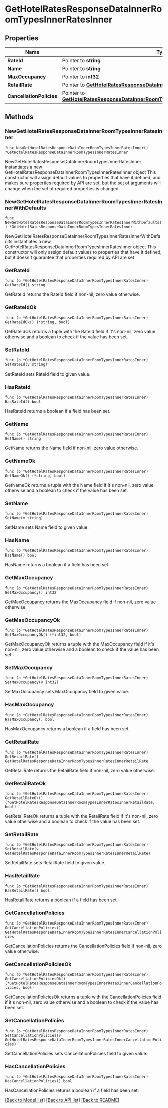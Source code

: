# GetHotelRatesResponseDataInnerRoomTypesInnerRatesInner

## Properties

Name | Type | Description | Notes
------------ | ------------- | ------------- | -------------
**RateId** | Pointer to **string** |  | [optional] 
**Name** | Pointer to **string** |  | [optional] 
**MaxOccupancy** | Pointer to **int32** |  | [optional] 
**RetailRate** | Pointer to [**GetHotelRatesResponseDataInnerRoomTypesInnerRatesInnerRetailRate**](GetHotelRatesResponseDataInnerRoomTypesInnerRatesInnerRetailRate.md) |  | [optional] 
**CancellationPolicies** | Pointer to [**GetHotelRatesResponseDataInnerRoomTypesInnerRatesInnerCancellationPolicies**](GetHotelRatesResponseDataInnerRoomTypesInnerRatesInnerCancellationPolicies.md) |  | [optional] 

## Methods

### NewGetHotelRatesResponseDataInnerRoomTypesInnerRatesInner

`func NewGetHotelRatesResponseDataInnerRoomTypesInnerRatesInner() *GetHotelRatesResponseDataInnerRoomTypesInnerRatesInner`

NewGetHotelRatesResponseDataInnerRoomTypesInnerRatesInner instantiates a new GetHotelRatesResponseDataInnerRoomTypesInnerRatesInner object
This constructor will assign default values to properties that have it defined,
and makes sure properties required by API are set, but the set of arguments
will change when the set of required properties is changed

### NewGetHotelRatesResponseDataInnerRoomTypesInnerRatesInnerWithDefaults

`func NewGetHotelRatesResponseDataInnerRoomTypesInnerRatesInnerWithDefaults() *GetHotelRatesResponseDataInnerRoomTypesInnerRatesInner`

NewGetHotelRatesResponseDataInnerRoomTypesInnerRatesInnerWithDefaults instantiates a new GetHotelRatesResponseDataInnerRoomTypesInnerRatesInner object
This constructor will only assign default values to properties that have it defined,
but it doesn't guarantee that properties required by API are set

### GetRateId

`func (o *GetHotelRatesResponseDataInnerRoomTypesInnerRatesInner) GetRateId() string`

GetRateId returns the RateId field if non-nil, zero value otherwise.

### GetRateIdOk

`func (o *GetHotelRatesResponseDataInnerRoomTypesInnerRatesInner) GetRateIdOk() (*string, bool)`

GetRateIdOk returns a tuple with the RateId field if it's non-nil, zero value otherwise
and a boolean to check if the value has been set.

### SetRateId

`func (o *GetHotelRatesResponseDataInnerRoomTypesInnerRatesInner) SetRateId(v string)`

SetRateId sets RateId field to given value.

### HasRateId

`func (o *GetHotelRatesResponseDataInnerRoomTypesInnerRatesInner) HasRateId() bool`

HasRateId returns a boolean if a field has been set.

### GetName

`func (o *GetHotelRatesResponseDataInnerRoomTypesInnerRatesInner) GetName() string`

GetName returns the Name field if non-nil, zero value otherwise.

### GetNameOk

`func (o *GetHotelRatesResponseDataInnerRoomTypesInnerRatesInner) GetNameOk() (*string, bool)`

GetNameOk returns a tuple with the Name field if it's non-nil, zero value otherwise
and a boolean to check if the value has been set.

### SetName

`func (o *GetHotelRatesResponseDataInnerRoomTypesInnerRatesInner) SetName(v string)`

SetName sets Name field to given value.

### HasName

`func (o *GetHotelRatesResponseDataInnerRoomTypesInnerRatesInner) HasName() bool`

HasName returns a boolean if a field has been set.

### GetMaxOccupancy

`func (o *GetHotelRatesResponseDataInnerRoomTypesInnerRatesInner) GetMaxOccupancy() int32`

GetMaxOccupancy returns the MaxOccupancy field if non-nil, zero value otherwise.

### GetMaxOccupancyOk

`func (o *GetHotelRatesResponseDataInnerRoomTypesInnerRatesInner) GetMaxOccupancyOk() (*int32, bool)`

GetMaxOccupancyOk returns a tuple with the MaxOccupancy field if it's non-nil, zero value otherwise
and a boolean to check if the value has been set.

### SetMaxOccupancy

`func (o *GetHotelRatesResponseDataInnerRoomTypesInnerRatesInner) SetMaxOccupancy(v int32)`

SetMaxOccupancy sets MaxOccupancy field to given value.

### HasMaxOccupancy

`func (o *GetHotelRatesResponseDataInnerRoomTypesInnerRatesInner) HasMaxOccupancy() bool`

HasMaxOccupancy returns a boolean if a field has been set.

### GetRetailRate

`func (o *GetHotelRatesResponseDataInnerRoomTypesInnerRatesInner) GetRetailRate() GetHotelRatesResponseDataInnerRoomTypesInnerRatesInnerRetailRate`

GetRetailRate returns the RetailRate field if non-nil, zero value otherwise.

### GetRetailRateOk

`func (o *GetHotelRatesResponseDataInnerRoomTypesInnerRatesInner) GetRetailRateOk() (*GetHotelRatesResponseDataInnerRoomTypesInnerRatesInnerRetailRate, bool)`

GetRetailRateOk returns a tuple with the RetailRate field if it's non-nil, zero value otherwise
and a boolean to check if the value has been set.

### SetRetailRate

`func (o *GetHotelRatesResponseDataInnerRoomTypesInnerRatesInner) SetRetailRate(v GetHotelRatesResponseDataInnerRoomTypesInnerRatesInnerRetailRate)`

SetRetailRate sets RetailRate field to given value.

### HasRetailRate

`func (o *GetHotelRatesResponseDataInnerRoomTypesInnerRatesInner) HasRetailRate() bool`

HasRetailRate returns a boolean if a field has been set.

### GetCancellationPolicies

`func (o *GetHotelRatesResponseDataInnerRoomTypesInnerRatesInner) GetCancellationPolicies() GetHotelRatesResponseDataInnerRoomTypesInnerRatesInnerCancellationPolicies`

GetCancellationPolicies returns the CancellationPolicies field if non-nil, zero value otherwise.

### GetCancellationPoliciesOk

`func (o *GetHotelRatesResponseDataInnerRoomTypesInnerRatesInner) GetCancellationPoliciesOk() (*GetHotelRatesResponseDataInnerRoomTypesInnerRatesInnerCancellationPolicies, bool)`

GetCancellationPoliciesOk returns a tuple with the CancellationPolicies field if it's non-nil, zero value otherwise
and a boolean to check if the value has been set.

### SetCancellationPolicies

`func (o *GetHotelRatesResponseDataInnerRoomTypesInnerRatesInner) SetCancellationPolicies(v GetHotelRatesResponseDataInnerRoomTypesInnerRatesInnerCancellationPolicies)`

SetCancellationPolicies sets CancellationPolicies field to given value.

### HasCancellationPolicies

`func (o *GetHotelRatesResponseDataInnerRoomTypesInnerRatesInner) HasCancellationPolicies() bool`

HasCancellationPolicies returns a boolean if a field has been set.


[[Back to Model list]](../README.md#documentation-for-models) [[Back to API list]](../README.md#documentation-for-api-endpoints) [[Back to README]](../README.md)


